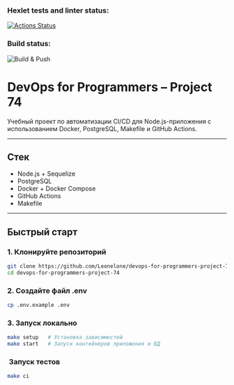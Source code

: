 ### Hexlet tests and linter status:
[![Actions Status](https://github.com/Leonelone/devops-for-programmers-project-74/actions/workflows/hexlet-check.yml/badge.svg)](https://github.com/Leonelone/devops-for-programmers-project-74/actions)

### Build status:
![Build & Push](https://github.com/leonelone/devops-for-programmers-project-74/actions/workflows/push.yml/badge.svg)


# DevOps for Programmers – Project 74

Учебный проект по автоматизации CI/CD для Node.js-приложения с использованием Docker, PostgreSQL, Makefile и GitHub Actions.

---

## Стек

- Node.js + Sequelize
- PostgreSQL
- Docker + Docker Compose
- GitHub Actions
- Makefile

---

## Быстрый старт

### 1. Клонируйте репозиторий

```bash
git clone https://github.com/Leonelone/devops-for-programmers-project-74.git
cd devops-for-programmers-project-74
```

### 2. Создайте файл .env
```bash
cp .env.example .env
```

### 3. Запуск локально

```bash
make setup   # Установка зависимостей
make start   # Запуск контейнеров приложения и БД
```

###  Запуск тестов

```bash
make ci
```
